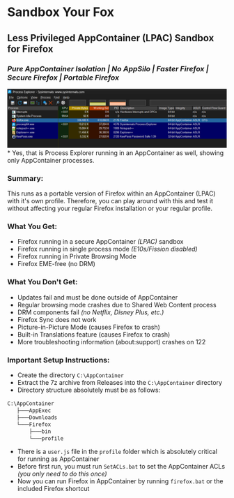 # Sandbox Your Fox
## Less Privileged AppContainer (LPAC) Sandbox for Firefox
### _Pure AppContainer Isolation | No AppSilo | Faster Firefox | Secure Firefox | Portable Firefox_

<img src="https://raw.githubusercontent.com/WildByDesign/SandboxYourFox/main/SandboxYourFox.png" alt="Sandbox Your Fox">
* Yes, that is Process Explorer running in an AppContainer as well, showing only AppContainer processes.

### Summary:

This runs as a portable version of Firefox within an AppContainer (LPAC) with it's own profile. Therefore, you can play around with this and test it without affecting your regular Firefox installation or your regular profile.

### What You Get:

- Firefox running in a secure AppContainer _(LPAC)_ sandbox
- Firefox running in single process mode _(E10s/Fission disabled)_
- Firefox running in Private Browsing Mode
- Firefox EME-free (no DRM)


### What You Don't Get:

- Updates fail and must be done outside of AppContainer
- Regular browsing mode crashes due to Shared Web Content process
- DRM components fail _(no Netflix, Disney Plus, etc.)_
- Firefox Sync does not work
- Picture-in-Picture Mode (causes Firefox to crash)
- Built-in Translations feature (causes Firefox to crash)
- More troubleshooting information (about:support) crashes on 122


### Important Setup Instructions:

- Create the directory `C:\AppContainer`
- Extract the 7z archive from Releases into the `C:\AppContainer` directory
- Directory structure absolutely must be as follows:
```batch
C:\AppContainer
   ├───AppExec
   ├───Downloads
   └───Firefox
       ├───bin
       └───profile
```
- There is a `user.js` file in the `profile` folder which is absolutely critical for running as AppContainer
- Before first run, you must run `SetACLs.bat` to set the AppContainer ACLs _(you only need to do this once)_
- Now you can run Firefox in AppContainer by running `firefox.bat` or the included Firefox shortcut
